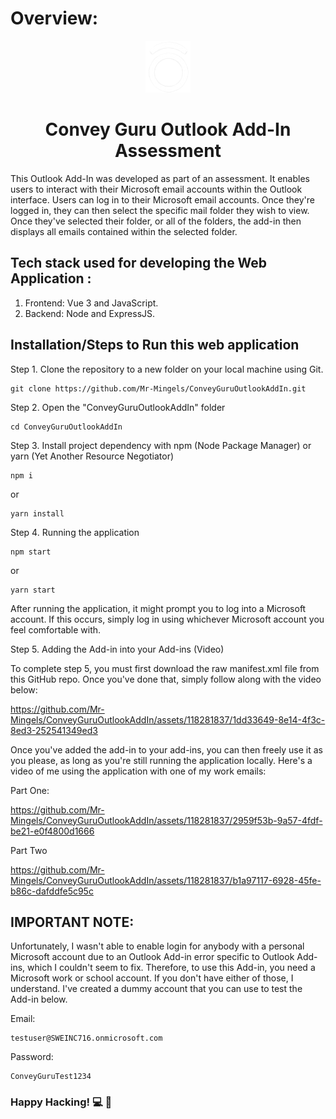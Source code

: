 # Overview:

<div align="center">
 <img src="assets/conveyguruicon.png">
<h1 align="center"><strong>Convey Guru Outlook Add-In Assessment</strong></h1></div>

<p>This Outlook Add-In was developed as part of an assessment. It enables users to interact with their Microsoft email accounts within the Outlook interface. Users can log in to their Microsoft email accounts. Once they're logged in, they can then select the specific mail folder they wish to view. Once they've selected their folder, or all of the folders, the add-in then displays all emails contained within the selected folder.

## Tech stack used for developing the Web Application :

1. Frontend: Vue 3 and JavaScript.
2. Backend: Node and ExpressJS.

## Installation/Steps to Run this web application

Step 1. Clone the repository to a new folder on your local machine using Git.

```text
git clone https://github.com/Mr-Mingels/ConveyGuruOutlookAddIn.git
```

Step 2. Open the "ConveyGuruOutlookAddIn" folder

```text
cd ConveyGuruOutlookAddIn
```

Step 3. Install project dependency with npm (Node Package Manager) or yarn (Yet Another Resource Negotiator)

```text
npm i
```

or

```text
yarn install
```

Step 4. Running the application

```text
npm start
```

or

```text
yarn start
```

After running the application, it might prompt you to log into a Microsoft account. If this occurs, simply log in using whichever Microsoft account you feel comfortable with.


Step 5. Adding the Add-in into your Add-ins (Video)

To complete step 5, you must first download the raw manifest.xml file from this GitHub repo. Once you've done that, simply follow along with the video below:

https://github.com/Mr-Mingels/ConveyGuruOutlookAddIn/assets/118281837/1dd33649-8e14-4f3c-8ed3-252541349ed3

Once you've added the add-in to your add-ins, you can then freely use it as you please, as long as you're still running the application locally. Here's a video of me using the application with one of my work emails:

Part One:

https://github.com/Mr-Mingels/ConveyGuruOutlookAddIn/assets/118281837/2959f53b-9a57-4fdf-be21-e0f4800d1666

Part Two

https://github.com/Mr-Mingels/ConveyGuruOutlookAddIn/assets/118281837/b1a97117-6928-45fe-b86c-dafddfe5c95c

## IMPORTANT NOTE:

Unfortunately, I wasn't able to enable login for anybody with a personal Microsoft account due to an Outlook Add-in error specific to Outlook Add-ins, which I couldn't seem to fix. Therefore, to use this Add-in, you need a Microsoft work or school account. If you don't have either of those, I understand. I've created a dummy account that you can use to test the Add-in below.

Email:

```text
testuser@SWEINC716.onmicrosoft.com
```

Password:

```text
ConveyGuruTest1234
```

### Happy Hacking! 💻 🎉
